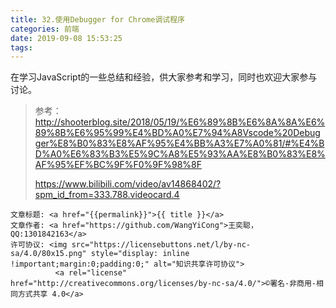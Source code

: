 ```yaml
---
title: 32.使用Debugger for Chrome调试程序
categories: 前端
date: 2019-09-08 15:53:25
tags:
---
```

在学习JavaScript的一些总结和经验，供大家参考和学习，同时也欢迎大家参与讨论。

<!--more-->

> 参考：http://shooterblog.site/2018/05/19/%E6%89%8B%E6%8A%8A%E6%89%8B%E6%95%99%E4%BD%A0%E7%94%A8Vscode%20Debugger%E8%B0%83%E8%AF%95%E4%BB%A3%E7%A0%81/#%E4%BD%A0%E6%83%B3%E5%9C%A8%E5%93%AA%E8%B0%83%E8%AF%95%EF%BC%9F%F0%9F%98%8F
>
> <https://www.bilibili.com/video/av14868402/?spm_id_from=333.788.videocard.4>


><span style="font-size:12px">
	文章标题: <a href="{{permalink}}">{{ title }}</a>
	文章作者: <a href="https://github.com/WangYiCong">王奕聪，QQ:1301842163</a>  
	许可协议: <img src="https://licensebuttons.net/l/by-nc-sa/4.0/80x15.png" style="display: inline !important;margin:0;padding:0;" alt="知识共享许可协议">
			  <a rel="license" href="http://creativecommons.org/licenses/by-nc-sa/4.0/">©署名-非商用-相同方式共享 4.0</a>
</span>